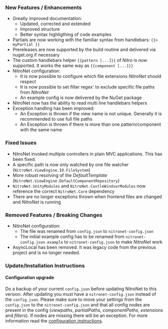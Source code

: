 ### New Features / Enhancements
- Greatly improved documentation:
	- Updated, corrected and extended
	- Improved structure
	- Better syntax highligthing of code examples
- Partials are now working with the familiar syntax from handlebars: `{{> myPartial }}`
- Prereleases are now supported by the build routine and delivered via nuget.org if necessary
- The custom handlebars helper `{{pattern [...]}}` of *Nitro* is now supported. It works the same way as `{{component [...]}}`
- NitroNet configuration:
	- It is now possible to configure which file extensions *NitroNet* should respect
	- It is now possible to set filter regex' to exclude specific file paths from *NitroNet*
	- An example config is now delivered by the NuGet package
- NitroNet now has the ability to read multi line handlebars helpers
- Exception handling has been improved:
	- An Exception is thrown if the view name is not unique. Generally it is recommended to use full file paths
	- An Exception is thrown if there is more than one pattern/component with the same name

### Fixed Issues
- NitroNet invoked multiple controllers in plain MVC applications. This has been fixed.
- A specific path is now only watched by one file watcher (`NitroNet.ViewEngine.IO.FileSystem`)
- More robust resolving of the *DefaultTemplate* (`NitroNet.ViewEngine.DefaultComponentRepository`)
- `NitroNet.UnityModules` and `NitroNet.CastleWindsorModules` now reference the correct `NitroNet.Core` dependency
- There are no longer exceptions thrown when frontend files are changed and *NitroNet* is running

### Removed Features / Breaking Changes
- NitroNet configuration:
	- The file was renamed from `config.json` to `nitronet-config.json`
	- The initial example config has to be renamed from `nitronet-config.json.example` to `nitronet-config.json` to make *NitroNet* work
- AsyncLocal has been removed. It was legacy code from the previous project and is no longer needed.

### Update/Installation Instructions

#### Configuration upgrade
Do a backup of your current `config.json` before updating NitroNet to this version. After updating you must have a `nitronet-config.json` instead of the `config.json`. Please make sure to move your settings from the `config.json` to the `nitronet-config.json` and that all config nodes are present in the config (*viewpaths*, *partialPaths*, *componentPaths*, *extensions* and *filters*). If nodes are missing there will be an exception.
For more information read the [configuration instructions](https://github.com/namics/NitroNet/blob/master/docs/configuration.md).